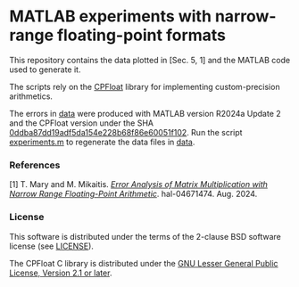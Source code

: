 # MATLAB experiments with narrow-range floating-point formats
This repository contains the data plotted in [Sec. 5, 1] and the MATLAB code used to generate it.

The scripts rely on the [CPFloat](https://github.com/north-numerical-computing/cpfloat) library for implementing custom-precision arithmetics.

The errors in [data](./data) were produced with MATLAB version R2024a Update 2 and the CPFloat version under the SHA [0ddba87dd19adf5da154e228b68f86e60051f102](https://github.com/north-numerical-computing/cpfloat/tree/0ddba87dd19adf5da154e228b68f86e60051f102).
Run the script [experiments.m](./experiments.m) to regenerate the data files in [data](./data).

### References

 [1] T. Mary and M. Mikaitis. [*Error Analysis of Matrix Multiplication with Narrow Range Floating-Point Arithmetic*](https://hal.science/hal-04671474). hal-04671474. Aug. 2024.

### License

This software is distributed under the terms of the 2-clause BSD software license (see [LICENSE](./LICENSE)).

The CPFloat C library is distributed under the [GNU Lesser General Public License, Version 2.1 or later](https://raw.githubusercontent.com/mfasi/cpfloat/master/LICENSES/LGPL-2.1-or-later.txt).
